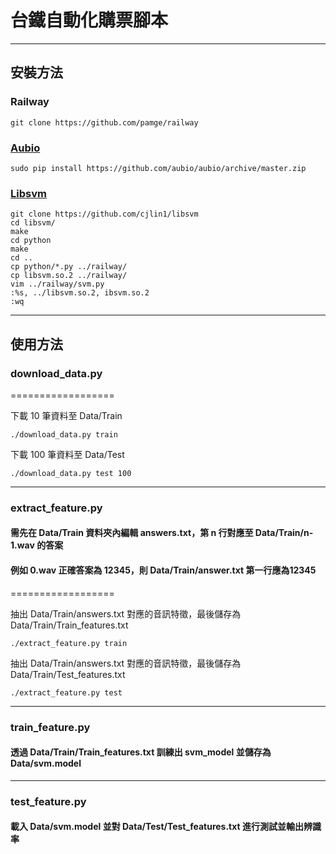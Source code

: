 # 台鐵自動化購票腳本
-------------

## 安裝方法

### Railway
	git clone https://github.com/pamge/railway

### [Aubio](https://github.com/aubio/aubio)
	sudo pip install https://github.com/aubio/aubio/archive/master.zip

### [Libsvm](https://github.com/cjlin1/libsvm)
	git clone https://github.com/cjlin1/libsvm
	cd libsvm/
	make
	cd python
	make
	cd ..
	cp python/*.py ../railway/
	cp libsvm.so.2 ../railway/
	vim ../railway/svm.py
	:%s, ../libsvm.so.2, ibsvm.so.2
	:wq
-------------

## 使用方法

### download_data.py

==================

下載 10 筆資料至 Data/Train

	./download_data.py train

下載 100 筆資料至 Data/Test

	./download_data.py test 100

-------------

### extract_feature.py
#### 需先在 Data/Train 資料夾內編輯 answers.txt，第 n 行對應至 Data/Train/n-1.wav 的答案
#### 例如 0.wav 正確答案為 12345，則 Data/Train/answer.txt 第一行應為12345
==================

抽出 Data/Train/answers.txt 對應的音訊特徵，最後儲存為 Data/Train/Train_features.txt

	./extract_feature.py train

抽出 Data/Train/answers.txt 對應的音訊特徵，最後儲存為 Data/Train/Test_features.txt

	./extract_feature.py test

-------------

### train_feature.py

#### 透過 Data/Train/Train_features.txt 訓練出 svm_model 並儲存為 Data/svm.model

-------------

### test_feature.py

#### 載入 Data/svm.model 並對 Data/Test/Test_features.txt 進行測試並輸出辨識率

